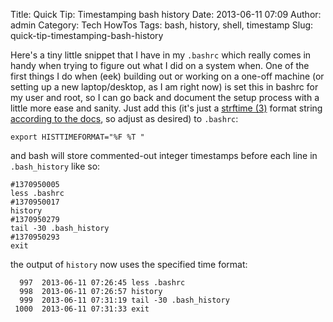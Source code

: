 Title: Quick Tip: Timestamping bash history
Date: 2013-06-11 07:09
Author: admin
Category: Tech HowTos
Tags: bash, history, shell, timestamp
Slug: quick-tip-timestamping-bash-history

Here's a tiny little snippet that I have in my `.bashrc` which really
comes in handy when trying to figure out what I did on a system when.
One of the first things I do when (eek) building out or working on a
one-off machine (or setting up a new laptop/desktop, as I am right now)
is set this in bashrc for my user and root, so I can go back and
document the setup process with a little more ease and sanity. Just add
this (it's just a [strftime (3)][] format string [according to the
docs][], so adjust as desired) to `.bashrc`:

~~~~{.bash}
export HISTTIMEFORMAT="%F %T "
~~~~

and bash will store commented-out integer timestamps before each line in
`.bash_history` like so:

~~~~{.bash}
#1370950005
less .bashrc
#1370950017
history 
#1370950279
tail -30 .bash_history 
#1370950293
exit
~~~~

the output of `history` now uses the specified time format:

      997  2013-06-11 07:26:45 less .bashrc
      998  2013-06-11 07:26:57 history 
      999  2013-06-11 07:31:19 tail -30 .bash_history 
     1000  2013-06-11 07:31:33 exit

</p>

  [strftime (3)]: http://linux.die.net/man/3/strftime
  [according to the docs]: http://www.gnu.org/software/bash/manual/bashref.html#index-HISTTIMEFORMAT
